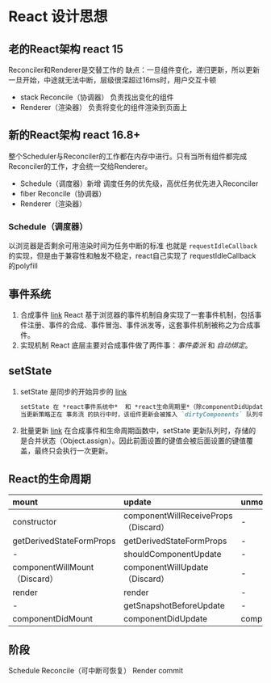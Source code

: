 # React 设计思想

## 老的React架构 react 15

Reconciler和Renderer是交替工作的
缺点：一旦组件变化，递归更新，所以更新一旦开始，中途就无法中断，层级很深超过16ms时，用户交互卡顿

- stack Reconcile（协调器）
  负责找出变化的组件
- Renderer（渲染器）
  负责将变化的组件渲染到页面上

## 新的React架构 react 16.8+

整个Scheduler与Reconciler的工作都在内存中进行。只有当所有组件都完成Reconciler的工作，才会统一交给Renderer。

- Schedule（调度器）新增
  调度任务的优先级，高优任务优先进入Reconciler
- fiber Reconcile（协调器）
- Renderer（渲染器）

### Schedule（调度器）

以浏览器是否剩余可用渲染时间为任务中断的标准
也就是 `requestIdleCallback` 的实现，但是由于兼容性和触发不稳定，react自己实现了 requestIdleCallback 的polyfill

## 事件系统

1. 合成事件 [link](https://segmentfault.com/a/1190000011413181)
  React 基于浏览器的事件机制自身实现了一套事件机制，包括事件注册、事件的合成、事件冒泡、事件派发等，这套事件机制被称之为合成事件。
2. 实现机制
  React 底层主要对合成事件做了两件事：*事件委派* 和 *自动绑定*。

## setState

1. setState 是同步的开始异步的 [link](https://tsejx.github.io/react-guidebook/foundation/advanced-guides/set-state#%E5%BC%82%E6%AD%A5%E4%B8%8E%E5%90%8C%E6%AD%A5)

   ```md
   setState 在 *react事件系统中*  和 *react生命周期里*（除componentDidUpdate外）是异步的，其他是同步的
   当更新策略正在 事务流 的执行中时，该组件更新会被推入 `dirtyComponents` 队列中等待执行；否则，开始执行 `batchedUpdates` 队列更新。
   ```

2. 批量更新  [link](https://juejin.cn/post/6844903513198166030)
  在合成事件和生命周期函数中，setState 更新队列时，存储的是合并状态（Object.assign）。因此前面设置的键值会被后面设置的键值覆盖，最终只会执行一次更新。

## React的生命周期

| mount       | update                                | unmount | error                    |
| :---------- | :------------------------------------ | :------ | :----------------------- |
| constructor | componentWillReceiveProps（Discard）   | -       | -                        |
| getDerivedStateFormProps | getDerivedStateFormProps | -       | getDerivedStateFromError |
| -                        | shouldComponentUpdate    | -       | -                        |
| componentWillMount（Discard）| componentWillUpdate（Discard）| -    | -                    |
| render                   | render                    | -       | -                        |
| -                        | getSnapshotBeforeUpdate   | -       | -                        |
| componentDidMount  | componentDidUpdate    | componentWillUnMount | componentDidCatch      |

## 阶段

 Schedule
 Reconcile（可中断可恢复）
 Render
 commit

